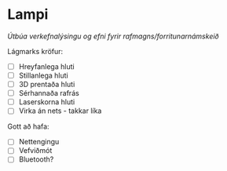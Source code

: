 # Lampi

_Útbúa verkefnalýsingu og efni fyrir rafmagns/forritunarnámskeið_

Lágmarks kröfur:

- [ ] Hreyfanlega hluti
- [ ] Stillanlega hluti
- [ ] 3D prentaða hluti
- [ ] Sérhannaða rafrás
- [ ] Laserskorna hluti
- [ ] Virka án nets - takkar líka

Gott að hafa: 

- [ ] Nettengingu
- [ ] Vefviðmót
- [ ] Bluetooth?
